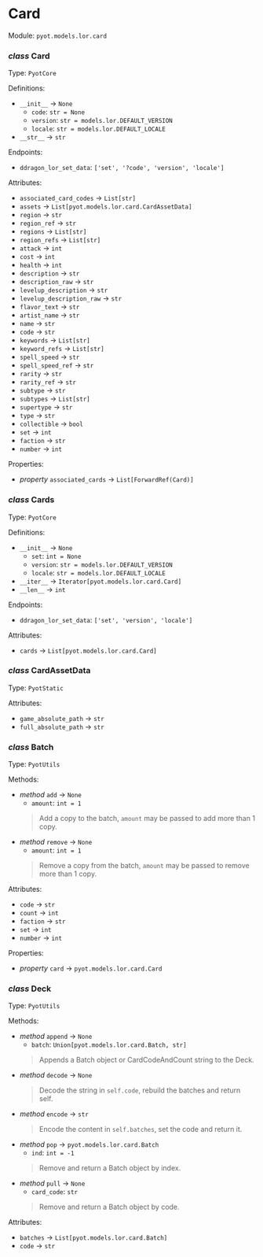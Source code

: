 # Card 

Module: `pyot.models.lor.card` 

### _class_ Card

Type: `PyotCore` 

Definitions: 
* `__init__` -> `None` 
  * `code`: `str = None` 
  * `version`: `str = models.lor.DEFAULT_VERSION` 
  * `locale`: `str = models.lor.DEFAULT_LOCALE` 
* `__str__` -> `str` 

Endpoints: 
* `ddragon_lor_set_data`: `['set', '?code', 'version', 'locale']` 

Attributes: 
* `associated_card_codes` -> `List[str]` 
* `assets` -> `List[pyot.models.lor.card.CardAssetData]` 
* `region` -> `str` 
* `region_ref` -> `str` 
* `regions` -> `List[str]` 
* `region_refs` -> `List[str]` 
* `attack` -> `int` 
* `cost` -> `int` 
* `health` -> `int` 
* `description` -> `str` 
* `description_raw` -> `str` 
* `levelup_description` -> `str` 
* `levelup_description_raw` -> `str` 
* `flavor_text` -> `str` 
* `artist_name` -> `str` 
* `name` -> `str` 
* `code` -> `str` 
* `keywords` -> `List[str]` 
* `keyword_refs` -> `List[str]` 
* `spell_speed` -> `str` 
* `spell_speed_ref` -> `str` 
* `rarity` -> `str` 
* `rarity_ref` -> `str` 
* `subtype` -> `str` 
* `subtypes` -> `List[str]` 
* `supertype` -> `str` 
* `type` -> `str` 
* `collectible` -> `bool` 
* `set` -> `int` 
* `faction` -> `str` 
* `number` -> `int` 

Properties: 
* _property_ `associated_cards` -> `List[ForwardRef(Card)]` 


### _class_ Cards

Type: `PyotCore` 

Definitions: 
* `__init__` -> `None` 
  * `set`: `int = None` 
  * `version`: `str = models.lor.DEFAULT_VERSION` 
  * `locale`: `str = models.lor.DEFAULT_LOCALE` 
* `__iter__` -> `Iterator[pyot.models.lor.card.Card]` 
* `__len__` -> `int` 

Endpoints: 
* `ddragon_lor_set_data`: `['set', 'version', 'locale']` 

Attributes: 
* `cards` -> `List[pyot.models.lor.card.Card]` 


### _class_ CardAssetData

Type: `PyotStatic` 

Attributes: 
* `game_absolute_path` -> `str` 
* `full_absolute_path` -> `str` 


### _class_ Batch

Type: `PyotUtils` 

Methods: 
* _method_ `add` -> `None` 
  * `amount`: `int = 1` 
  > Add a copy to the batch, `amount` may be passed to add more than 1 copy. 
* _method_ `remove` -> `None` 
  * `amount`: `int = 1` 
  > Remove a copy from the batch, `amount` may be passed to remove more than 1 copy. 

Attributes: 
* `code` -> `str` 
* `count` -> `int` 
* `faction` -> `str` 
* `set` -> `int` 
* `number` -> `int` 

Properties: 
* _property_ `card` -> `pyot.models.lor.card.Card` 


### _class_ Deck

Type: `PyotUtils` 

Methods: 
* _method_ `append` -> `None` 
  * `batch`: `Union[pyot.models.lor.card.Batch, str]` 
  > Appends a Batch object or CardCodeAndCount string to the Deck. 
* _method_ `decode` -> `None` 
  > Decode the string in `self.code`, rebuild the batches and return self. 
* _method_ `encode` -> `str` 
  > Encode the content in `self.batches`, set the code and return it. 
* _method_ `pop` -> `pyot.models.lor.card.Batch` 
  * `ind`: `int = -1` 
  > Remove and return a Batch object by index. 
* _method_ `pull` -> `None` 
  * `card_code`: `str` 
  > Remove and return a Batch object by code. 

Attributes: 
* `batches` -> `List[pyot.models.lor.card.Batch]` 
* `code` -> `str` 


